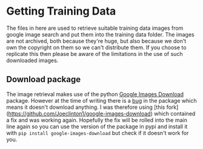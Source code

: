Getting Training Data
=====================

The files in here are used to retrieve suitable training data images from google image search and put them into the training data folder.  The images are not archived, both because they're huge, but also because we don't own the copyright on them so we can't distribute them.  If you choose to replicate this then please be aware of the limitations in the use of such downloaded
images.

Download package
----------------

The image retrieval makes use of the python [Google Images Download](https://google-images-download.readthedocs.io/en/latest/index.html) package.  However at the time of writing there is a [bug](https://github.com/hardikvasa/google-images-download/issues/354) in the package which means it doesn't download anything.  I was therefore using [this fork] (https://github.com/Joeclinton1/google-images-download) which contained a fix and was working again. Hopefully the fix will be rolled into the main line again so you can use the version of the package in pypi and install it with ```pip install google-images-download``` but check if it doesn't work for you.

